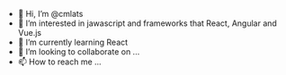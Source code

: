 - 👋 Hi, I’m @cmlats
- 👀 I’m interested in jawascript and frameworks that React, Angular and Vue.js
- 🌱 I’m currently learning React
- 💞️ I’m looking to collaborate on ...
- 📫 How to reach me ...

<!---
cmlats/cmlats is a ✨ special ✨ repository because its `README.md` (this file) appears on your GitHub profile.
You can click the Preview link to take a look at your changes.
--->
